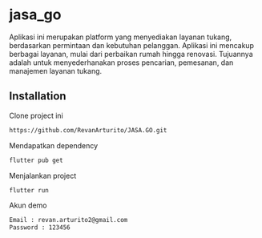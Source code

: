 # jasa_go
Aplikasi ini merupakan platform yang menyediakan layanan tukang, berdasarkan permintaan dan kebutuhan pelanggan. Aplikasi ini mencakup berbagai layanan, mulai dari perbaikan rumah hingga renovasi. Tujuannya adalah untuk menyederhanakan proses pencarian, pemesanan, dan manajemen layanan tukang. 

## Installation

Clone project ini

```bash
https://github.com/RevanArturito/JASA.GO.git
```

Mendapatkan dependency

```bash
flutter pub get
```

Menjalankan project

```bash
flutter run
```

Akun demo

```bash
Email : revan.arturito2@gmail.com
Password : 123456
```
